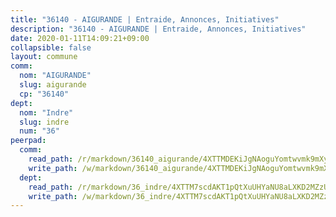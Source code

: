 ```yaml
---
title: "36140 - AIGURANDE | Entraide, Annonces, Initiatives"
description: "36140 - AIGURANDE | Entraide, Annonces, Initiatives"
date: 2020-01-11T14:09:21+09:00
collapsible: false
layout: commune
comm:
  nom: "AIGURANDE"
  slug: aigurande
  cp: "36140"
dept:
  nom: "Indre"
  slug: indre
  num: "36"
peerpad:
  comm:
    read_path: /r/markdown/36140_aigurande/4XTTMDEKiJgNAoguYomtwvmk9mXyg1g1FkG4eEkXKpCkVDAdW
    write_path: /w/markdown/36140_aigurande/4XTTMDEKiJgNAoguYomtwvmk9mXyg1g1FkG4eEkXKpCkVDAdW-K3TgUeZMU1RH2V5s4JTEiHtoxmfsjHwutd5AnQzaD69EZRYnwcHfPogQm41XfRPoEfyyyEYFYyXTSLPaUoSp4DGXGNzJLE3FqZQYSxH7JxEfiEebavo5DCCVMgFzzggHwVzW4WQQ
  dept:
    read_path: /r/markdown/36_indre/4XTTM7scdAKT1pQtXuUHYaNU8aLXKD2MZzUyDRUiaoLJH1te1
    write_path: /w/markdown/36_indre/4XTTM7scdAKT1pQtXuUHYaNU8aLXKD2MZzUyDRUiaoLJH1te1-K3TgUJm9AdSDNtPtmMKFa5Tiw77X4i7zf6CsTYrtgVdahxAwuJV6RAfi8dWyH9wrbVDRxjX7knrwwECg7WApeuWQ945kurMeJLQeKJv4CQZseab78J3HMioZhgr2H44E9b6FqBoT
---
```


